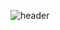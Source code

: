 ![header](https://capsule-render.vercel.app/api?type=waving&color=auto&height=300&section=header&text=Welcome!&desc=Sy`s%20github&fontSize=90)
<!--
**sy1125/sy1125** is a ✨ _special_ ✨ repository because its `README.md` (this file) appears on your GitHub profile.

Here are some ideas to get you started:

- 🔭 I’m currently working on ...
- 🌱 I’m currently learning ...
- 👯 I’m looking to collaborate on ...
- 🤔 I’m looking for help with ...
- 💬 Ask me about ...
- 📫 How to reach me: ...
- 😄 Pronouns: ...
- ⚡ Fun fact: ...
-->
